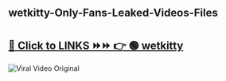 
 ## wetkitty-Only-Fans-Leaked-Videos-Files

# <h2><a href="https://mediaupload.pro?wetkitty">🔗 Click to LINKS ⏩⏩ 👉 🟢 wetkitty </a></h2>

<a href="https://mediaupload.pro?wetkitty" rel="nofollow" data-target="animated-image.originalLink"><img src="https://i.ibb.co.com/xMMVF88/686577567.gif" alt="Viral Video Original" style="max-width: 100%; display: inline-block;" data-target="animated-image.originalImage"></a>
